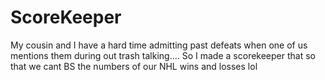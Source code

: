 # ScoreKeeper
My cousin and I have a hard time admitting past defeats when one of us mentions them during out trash talking.... So I made a scorekeeper that so that we cant BS the numbers of our NHL wins and losses lol
